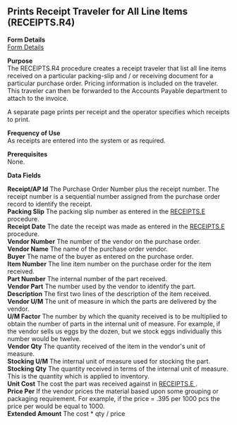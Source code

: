 ##  Prints Receipt Traveler for All Line Items (RECEIPTS.R4)

<PageHeader />

**Form Details**  
[ Form Details ](RECEIPTS-R4-1/README.md)   

**Purpose**  
The RECEIPTS.R4 procedure creates a receipt traveler that list all line items
received on a particular packing-slip and / or receiving document for a
particular purchase order. Pricing information is included on the traveler.
This traveler can then be forwarded to the Accounts Payable department to
attach to the invoice.  
  
A separate page prints per receipt and the operator specifies which receipts
to print.

**Frequency of Use**  
As receipts are entered into the system or as required.

**Prerequisites**  
None.

**Data Fields**

**Receipt/AP Id** The Purchase Order Number plus the receipt number. The
receipt number is a sequential number assigned from the purchase order record
to identify the receipt.  
**Packing Slip** The packing slip number as entered in the [ RECEIPTS.E ](../../PUR-ENTRY/RECEIPTS-E/README.md) procedure.   
**Receipt Date** The date the receipt was made as entered in the [ RECEIPTS.E ](../../PUR-ENTRY/RECEIPTS-E/README.md) procedure.   
**Vendor Number** The number of the vendor on the purchase order.  
**Vendor Name** The name of the purchase order vendor.  
**Buyer** The name of the buyer as entered on the purchase order.  
**Item Number** The line item number on the purchase order for the item
received.  
**Part Number** The internal number of the part received.  
**Vendor Part** The number used by the vendor to identify the part.  
**Description** The first two lines of the description of the item received.  
**Vendor U/M** The unit of measure in which the parts are delivered by the
vendor.  
**U/M Factor** The number by which the quanity received is to be multiplied to
obtain the number of parts in the internal unit of measure. For example, if
the vendor sells us eggs by the dozen, but we stock eggs individually this
number would be twelve.  
**Vendor Qty** The quantity received of the item in the vendor's unit of
measure.  
**Stocking U/M** The internal unit of measure used for stocking the part.  
**Stocking Qty** The quantity received in terms of the internal unit of
measure. This is the quantity which is applied to inventory.  
**Unit Cost** The cost the part was received against in [ RECEIPTS.E ](../../PUR-ENTRY/RECEIPTS-E/README.md) .   
**Price Per** If the vendor prices the material based upon some grouping or
packaging requirement. For example, if the price = .395 per 1000 pcs the price
per would be equal to 1000.  
**Extended Amount** The cost * qty / price  
  
<badge text= "Version 8.10.57" vertical="middle" />

<PageFooter />